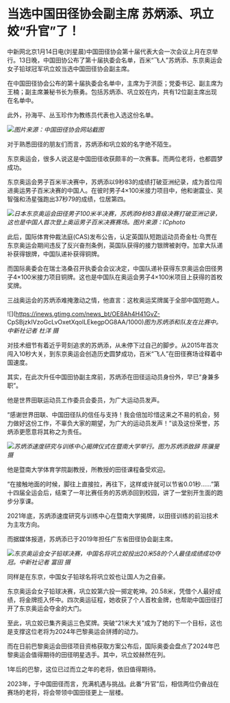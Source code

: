 # 当选中国田径协会副主席 苏炳添、巩立姣“升官”了！

中新网北京1月14日电(刘星晨)中国田径协会第十届代表大会一次会议上月在京举行。13日晚，中国田协公布了第十届执委会名单，百米“飞人”苏炳添、东京奥运会女子铅球冠军巩立姣当选中国田径协会副主席。

在中国田径协会公布的第十届执委会名单中，主席为于洪臣；党委书记、副主席为王楠；副主席兼秘书长为蔡勇。包括苏炳添、巩立姣在内，共有12位副主席出现在名单中。

此外，孙海平、丛玉珍作为教练员代表也入选这份名单。

![](https://inews.gtimg.com/news_bt/OOeeBZOPbxoe1aLDAcIeUe2fQ5o4FBFn6pRtyI3-8LkIwAA/1000)_图片来源：中国田径协会网站截图_

对于熟悉田径的朋友们而言，苏炳添和巩立姣的名字绝不陌生。

东京奥运会，很多人说这是中国田径收获颇丰的一次赛事。而两位老将，也都圆梦成功。

东京奥运会男子百米半决赛中，苏炳添以9秒83的成绩打破亚洲纪录，成为首位闯进奥运男子百米决赛的中国人。在彼时男子4×100米接力项目中，他和谢震业、吴智强和汤星强跑出37秒79的成绩，位居第四。

![](https://inews.gtimg.com/news_bt/OwBNxSs7qPxiKz5bxYlp4NnUwpaB9RYdSKyQY3L3viJAQAA/1000)_日本东京奥运会田径男子100米半决赛，苏炳添9秒83晋级决赛打破亚洲记录，这也是中国人首次登上奥运男子百米决赛赛场。图片来源：ICphoto_

此后，国际体育仲裁法庭(CAS)发布公告，认定英国队短跑运动员奇金杜·乌贾在东京奥运会期间违反了反兴奋剂条例，英国队获得的接力银牌被剥夺。加拿大队递补获得银牌，中国队递补获得铜牌。

而国际奥委会在瑞士洛桑召开执委会会议决定，中国队递补获得东京奥运会田径男子4×100米接力项目铜牌。这也是中国队在奥运会男子4×100米项目上获得的首枚奖牌。

三战奥运会的苏炳添难掩激动之情，他直言：这枚奥运奖牌属于全部中国短跑人。

![](https://inews.gtimg.com/news_bt/OE8Ah4H41GvZ-
CpSBjzkIVzoGcLvOxetXqolLEkegpOG8AA/1000)_图为苏炳添和队友在比赛中。中新社记者 杜洋 摄_

对技术细节有着近乎苛刻追求的苏炳添，从未停下过自己的脚步。从2015年首次闯入10秒大关，到东京奥运会创造历史圆梦成功，百米“飞人”在田径赛场诠释着中国速度。

其实，在此次升任中国田协副主席前，苏炳添在田径运动员身份外，早已“身兼多职”。

他是世界田联运动员工作委员会委员，为广大运动员发声。

“感谢世界田联、中国田径队的信任与支持！我会倍加珍惜这来之不易的机会，努力做好这份工作，不辜负大家的期望，为广大的运动员发声！”谈及这份荣誉，苏炳添更愿意将其称之为责任。

![](https://inews.gtimg.com/news_bt/ONRxsF48rI96ZVBDbG7V_ppPpyBLLLWnLGMnj92-E4ynkAA/1000)_苏炳添速度研究与训练中心揭牌仪式在暨南大学举行。图为苏炳添致辞
陈骥旻 摄_

他是暨南大学体育学院副教授，所教授的田径课程备受欢迎。

“在接触地面的时候，脚往上直接拉，再往下，这样或许就可以节省0.01秒……”第十四届全运会后，结束了一年比赛任务的苏炳添回到校园，讲了一堂别开生面的跑步分享课。

2021年底，苏炳添速度研究与训练中心在暨南大学揭牌，以田径训练的前沿技术为主攻方向。

而据媒体报道，苏炳添已于2019年担任广东省田径协会副主席。

![](https://inews.gtimg.com/news_bt/OwLVIKMRBWctFqAvflxZgOxnwwoN28rCEOAgTZbS5vZv4AA/1000)_东京奥运会女子铅球决赛，中国名将巩立姣投出20米58的个人最佳成绩成功夺冠。中新社记者
富田 摄_

同样是在东京，中国女子铅球名将巩立姣也让国人为之自豪。

东京奥运会女子铅球决赛，巩立姣第六投一掷定乾坤。20.58米，凭借个人最好成绩，将金牌揽入怀中。四次奥运征程，她收获了个人首枚金牌，也帮助中国田径打开了东京奥运会夺金的大门。

至此，巩立姣已集齐奥运三色奖牌。突破“21米大关”成为了她的下一个目标，这也是支撑这位老将为2024年巴黎奥运会拼搏的动力。

而在日前巴黎奥运会田径项目资格获取方案公布后，国际奥委会盘点了2024年巴黎奥运会值得期待的田径明星选手。其中，巩立姣赫然在列。

1年后的巴黎，这位已过而立之年的老将，依旧值得期待。

2023年，于中国田径而言，充满机遇与挑战。此番“升官”后，相信两位仍奋战在赛场的老将，将会带领中国田径更上一层楼。

